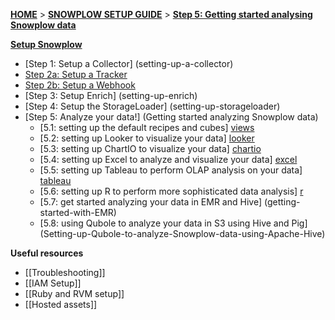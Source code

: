 [**HOME**](Home) > [**SNOWPLOW SETUP GUIDE**](Setting-up-Snowplow) > [**Step 5: Getting started analysing Snowplow data**](Getting-started-analysing-Snowplow-data)  

[**Setup Snowplow**](Setting-up-Snowplow)  

- [Step 1: Setup a Collector] (setting-up-a-collector)  
- [Step 2a: Setup a Tracker](Setting-up-a-Tracker)  
- [Step 2b: Setup a Webhook](Setting-up-a-Webhook)  
- [Step 3: Setup Enrich] (setting-up-enrich)  
- [Step 4: Setup the StorageLoader] (setting-up-storageloader)  
- [Step 5: Analyze your data!] (Getting started analyzing Snowplow data) 
  - [5.1: setting up the default recipes and cubes] [views]   
  - [5.2: setting up Looker to visualize your data] [looker]
  - [5.3: setting up ChartIO to visualize your data] [chartio]  
  - [5.4: setting up Excel to analyze and visualize your data] [excel]
  - [5.5: setting up Tableau to perform OLAP analysis on your data] [tableau]
  - [5.6: setting up R to perform more sophisticated data analysis] [r]
  - [5.7: get started analyzing your data in EMR and Hive] (getting-started-with-EMR)
  - [5.8: using Qubole to analyze your data in S3 using Hive and Pig] (Setting-up-Qubole-to-analyze-Snowplow-data-using-Apache-Hive)

**Useful resources**  

- [[Troubleshooting]]  
- [[IAM Setup]]  
- [[Ruby and RVM setup]]  
- [[Hosted assets]]  


[analyst-cookbook]: http://snowplowanalytics.com/analytics/index.html
[hive]: Getting-started-with-EMR
[infobright]: Getting-started-analysing-your-data-in-Infobright
[chartio]: Setting-up-ChartIO-to-visualize-Snowplow-data
[excel]: Setting-up-Excel-to-analyze-Snowplow-data
[tableau]: Setting-up-Tableau-to-analyze-your-Snowplow-data
[r]: Setting-up-R-to-perform-more-sophisticated-analysis-on-your-Snowplow-data
[views]: Setting-up-the-prebuilt-views-in-Redshift-and-PostgreSQL
[looker]: Getting-started-with-Looker
